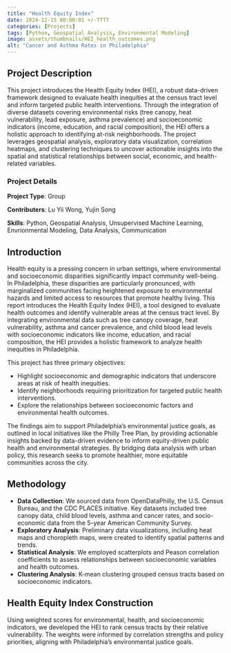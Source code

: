 ```yaml
---
title: "Health Equity Index"
date: 2024-12-15 00:00:01 +/-TTTT
categories: [Projects]
tags: [Python, Geospatial Analysis, Environmental Modeling]
image: assets/thumbnails/HEI_health_outcomes.png
alt: "Cancer and Asthma Rates in Philadelphia"
---
```


## Project Description 
This project introduces the Health Equity Index (HEI), a robust data-driven framework designed to evaluate health inequities at the census tract level and inform targeted public health interventions. Through the integration of diverse datasets covering environmental risks (tree canopy, heat vulnerability, lead exposure, asthma prevalence) and socioeconomic indicators (income, education, and racial composition), the HEI offers a holistic approach to identifying at-risk neighborhoods. The project leverages geospatial analysis, exploratory data visualization, correlation heatmaps, and clustering techniques to uncover actionable insights into the spatial and statistical relationships between social, economic, and health-related variables.

### Project Details 
**Project Type**: Group

**Contributers**: Lu Yii Wong, Yujin Song

**Skills**: Python, Geospatial Analysis, Unsupervised Machine Learning, Envrionmental Modeling, Data Analysis, Communication

## Introduction 
Health equity is a pressing concern in urban settings, where environmental and socioeconomic disparities significantly impact community well-being. In Philadelphia, these disparities are particularly pronounced, with marginalized communities facing heightened exposure to environmental hazards and limited access to resources that promote healthy living. This report introduces the Health Equity Index (HEI), a tool designed to evaluate health outcomes and identify vulnerable areas at the census tract level. By integrating environmental data such as tree canopy coverage, heat vulnerability, asthma and cancer prevalence, and child blood lead levels with socioeconomic indicators like income, education, and racial composition, the HEI provides a holistic framework to analyze health inequities in Philadelphia.

This project has three primary objectives:
- Highlight socioeconomic and demographic indicators that underscore areas at risk of health inequities.
- Identify neighborhoods requiring prioritization for targeted public health interventions.
- Explore the relationships between socioeconomic factors and environmental health outcomes.

The findings aim to support Philadelphia’s environmental justice goals, as outlined in local initiatives like the Philly Tree Plan, by providing actionable insights backed by data-driven evidence to inform equity-driven public health and environmental strategies. By bridging data analysis with urban policy, this research seeks to promote healthier, more equitable communities across the city.

## Methodology
- **Data Collection**: We sourced data from OpenDataPhilly, the U.S. Census Bureau, and the CDC PLACES initiative. Key datasets included tree canopy data, child blood levels, asthma and cancer rates, and socio-economic data from the 5-year American Community Survey.
- **Exploratory Analysis**: Preliminary data visualizations, including heat maps and choropleth maps, were created to identify spatial patterns and trends. 
- **Statistical Analysis**: We employed scatterplots and Peason correlation coefficients to assess relationships between socioeconomic variables and health outcomes.
- **Clustering Analysis**: K-mean clustering grouped census tracts based on socioeconomic indicators.

## Health Equity Index Construction
Using weighted scores for environmental, health, and socioeconomic indicators, we developed the HEI to rank census tracts by their relative vulnerability. The weights were informed by correlation strengths and policy priorities, aligning with Philadelphia’s environmental justice goals.